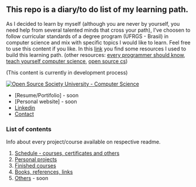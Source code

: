 ## This repo is a diary/to do list of my learning path.

As I decided to learn by myself (although you are never by yourself, you need help from several talented minds that cross your path), I've choosen to follow curricular standards of a degree program (UFRGS - Brasil) in computer science and mix with specific topics I would like to learn. Feel free to use this content if you like.
In this [link](https://github.com/ossu/computer-science) you find some resources I used to build this learning path. (other resources: [every programmer should know](https://github.com/mtdvio/every-programmer-should-know), [teach yourself computer science](https://teachyourselfcs.com/), [open source cs](https://github.com/ForrestKnight/open-source-cs))

(This content is currently in development process)

[![Open Source Society University - Computer Science](https://img.shields.io/badge/OSSU-computer--science-blue.svg)](https://github.com/ossu/computer-science)

* [Resume/Portifolio] - soon
* [Personal website] - soon
* [Linkedin](https://www.linkedin.com/in/biancaguzenski/)
* [Contact](https://t.me/biancaguzenski)

### List of contents
Info about every project/course available on respective readme.

1. [Schedule - courses, certificates and others](https://github.com/biancaguzenski/learning-path/blob/master/path.md)
2. [Personal projects](https://github.com/biancaguzenski/learning-path/tree/master/Projects)
3. [Finished courses](https://github.com/biancaguzenski/learning-path/blob/master/courses.md)
4. [Books, references, links](https://github.com/biancaguzenski/learning-path/blob/master/ref.md)
5. [Others]() - soon

